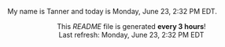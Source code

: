 My name is Tanner and today is Monday, June 23, 2:32 PM EDT.

<p align="center">This <i>README</i> file is generated <b>every 3 hours</b>!</br>Last refresh: Monday, June 23, 2:32 PM EDT<br /></p>
